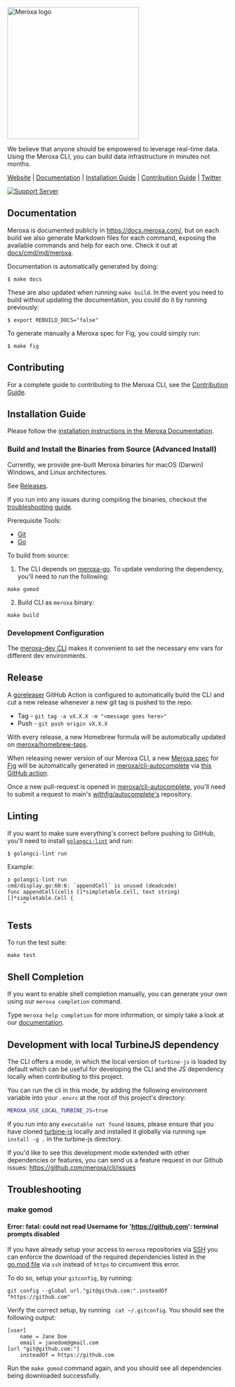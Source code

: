 <p>   
    <a href="https://meroxa.io/" target="_blank">
      <img alt="Meroxa logo" width="300" src="https://meroxa-public-assets.s3.us-east-2.amazonaws.com/meroxa-logo-sticker.svg">
    </a>
    <br>
</p>

We believe that anyone should be empowered to leverage real-time data. Using the Meroxa CLI, you can build data infrastructure in minutes not months.

[Website](https://meroxa.io) |
[Documentation](https://docs.meroxa.com/) |
[Installation Guide](https://docs.meroxa.com/cli/installation-guide) |
[Contribution Guide](CONTRIBUTING.md) |
[Twitter](https://twitter.com/meroxadata)  

[![Support Server](https://img.shields.io/discord/828680256877363200.svg?label=Meroxa%20Community&logo=Discord&colorB=7289da&style=for-the-badge)](https://discord.meroxa.com)


## Documentation

Meroxa is documented publicly in https://docs.meroxa.com/, but on each build we also generate Markdown files for each command, exposing the available commands and help for each one. Check it out at [docs/cmd/md/meroxa](docs/cmd/md/meroxa.md).

Documentation is automatically generated by doing:

```shell
$ make docs
```

These are also updated when running `make build`. In the event you need to build without updating the documentation, you could do it by running previously:

```shell
$ export REBUILD_DOCS="false"
```

To generate manually a Meroxa spec for Fig, you could simply run:

```shell
$ make fig
```

## Contributing

For a complete guide to contributing to the Meroxa CLI, see the [Contribution Guide](CONTRIBUTING.md).

## Installation Guide

Please follow the [installation instructions in the Meroxa Documentation](https://docs.meroxa.com/cli/installation-guide).

### Build and Install the Binaries from Source (Advanced Install)

Currently, we provide pre-built Meroxa binaries for macOS (Darwin) Windows, and Linux architectures.

See [Releases](https://github.com/meroxa/cli/releases).

If you run into any issues during compiling the binaries, checkout the [troubleshooting guide](#troubleshooting).

Prerequisite Tools:

* [Git](https://git-scm.com/)
* [Go](https://golang.org/dl/)

To build from source:

1. The CLI depends on [meroxa-go](github.com/meroxa/meroxa-go). To update vendoring the dependency, you'll need to run the following:

```
make gomod
```

2. Build CLI as `meroxa` binary:

```
make build
```

### Development Configuration
The [meroxa-dev CLI](https://github.com/meroxa/meroxa-dev#install) makes it convenient to set the necessary env vars for different dev environments.

## Release

A [goreleaser](https://github.com/goreleaser/goreleaser) GitHub Action is
configured to automatically build the CLI and cut a new release whenever a new
git tag is pushed to the repo.

* Tag - `git tag -a vX.X.X -m "<message goes here>"`
* Push - `git push origin vX.X.X`

With every release, a new Homebrew formula will be automatically updated on [meroxa/homebrew-taps](https://github.com/meroxa/homebrew-taps).

When releasing newer version of our Meroxa CLI, a new [Meroxa spec](https://github.com/withfig/autocomplete/blob/master/src/meroxa.ts) for [Fig](https://fig.io/) will be automatically generated in [meroxa/cli-autocomplete](https://github.com/meroxa/cli-autocomplete) via [this GitHub action](/.github/workflows/fig.yml).

Once a new pull-request is opened in [meroxa/cli-autocomplete](https://github.com/meroxa/cli-autocomplete), you'll need to submit a request to main's [withfig/autocomplete's](https://github.com/meroxa/cli-autocomplete) repository.

## Linting

If you want to make sure everything's correct before pushing to GitHub, you'll need to install [`golangci-lint`](https://golangci-lint.run/) and run:

```
$ golangci-lint run
```

Example:

```
❯ golangci-lint run
cmd/display.go:60:6: `appendCell` is unused (deadcode)
func appendCell(cells []*simpletable.Cell, text string) []*simpletable.Cell {
     ^
```

## Tests

To run the test suite:

```
make test
```

## Shell Completion

If you want to enable shell completion manually, you can generate your own using our `meroxa completion` command.

Type `meroxa help completion` for more information, or simply take a look at our [documentation](docs/cmd/md/meroxa_completion.md).

## Development with local TurbineJS dependency

The CLI offers a mode, in which the local version of `turbine-js` is loaded by default which can be useful for developing the CLI and the JS dependency locally when contributing to this project.

You can run the cli in this mode, by adding the following environment variable into your `.envrc` at the root of this project's directory:

```bash
MEROXA_USE_LOCAL_TURBINE_JS=true
```

If you run into any `executable not found` issues, please ensure that you have cloned [turbine-js](https://github.com/meroxa/turbine-js) locally and
installed it globally via running `npm install -g .` in the turbine-js directory.

If you'd like to see this development mode extended with other dependencies or features, you can send us a feature request in our Github issues: https://github.com/meroxa/cli/issues

## Troubleshooting

### make gomod

#### Error: fatal: could not read Username for 'https://github.com': terminal prompts disabled

If you have already setup your access to `meroxa` repositories via [SSH](https://docs.github.com/en/github/authenticating-to-github/connecting-to-github-with-ssh)
you can enforce the download of the required dependencies listed in the [go.mod file](https://github.com/meroxa/cli/blob/master/go.mod) via `ssh` instead
of `https` to circumvent this error.

To do so, setup your `gitconfig`, by running:

```
git config --global url."git@github.com:".insteadOf "https://github.com"
```

Verify the correct setup, by running ` cat ~/.gitconfig`. You should see the following output:

```
[user]
	name = Jane Doe
	email = janedoe@gmail.com
[url "git@github.com:"]
	insteadOf = https://github.com
```

Run the `make gomod` command again, and you should see all dependencies being downloaded successfully.

